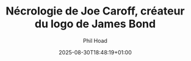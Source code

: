 ---
layout: post
title: "Nécrologie de Joe Caroff, créateur du logo de James Bond"
link: https://www.theguardian.com/film/2025/aug/24/joe-caroff-obituary
author: "Phil Hoad"
published_date: "24/08/2025"
description: "Lorsqu'on lui a demandé de créer un logo pour le premier film de James Bond, Dr No, en 1962, le graphiste Joe Caroff a remarqué que la tige du dernier chiffre de 007 ressemblait au cul d'un pistolet Walther PPK."
language: "en"
categories: "articles"
tags: "graphisme"
og-tags: "graphisme"
date: "2025-08-30T18:48:19+01:00"
permalink: /:categories/:year/:month/:day/:title/
---